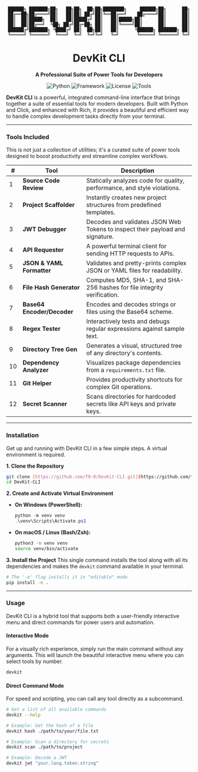 <div align="center">

```
██████╗ ███████╗██╗   ██╗██╗  ██╗██╗████████╗     ██████╗██╗      ██╗
██╔══██╗██╔════╝██║   ██║██║ ██╔╝██║╚══██╔══╝    ██╔════╝██║      ██║
██║  ██║█████╗  ██║   ██║█████╔╝ ██║   ██║█████╗██║      ██║      ██║
██║  ██║██╔══╝  ╚██╗ ██╔╝██╔═██╗ ██║   ██║╚════╝██║      ██║      ██║
██████╔╝███████╗ ╚████╔╝ ██║  ██╗██║   ██║      ╚██████╗ ███████╗ ██║
╚═════╝ ╚══════╝  ╚═══╝  ╚═╝  ╚═╝╚═╝   ╚═╝       ╚═════╝ ╚══════╝ ╚═╝
```
# DevKit CLI
**A Professional Suite of Power Tools for Developers**

![Python](https://img.shields.io/badge/python-3.9%2B-blue.svg?logo=python&logoColor=white)
![Framework](https://img.shields.io/badge/built%20with-Click-blue)
![License](https://img.shields.io/badge/License-MIT-yellow.svg)
![Tools](https://img.shields.io/badge/Power_Tools-12-blueviolet.svg)

</div>

**DevKit CLI** is a powerful, integrated command-line interface that brings together a suite of essential tools for modern developers. Built with Python and Click, and enhanced with Rich, it provides a beautiful and efficient way to handle complex development tasks directly from your terminal.

---

### Tools Included

This is not just a collection of utilities; it's a curated suite of power tools designed to boost productivity and streamline complex workflows.

| #  | Tool                   | Description                                                                    |
|----|--------------------------|--------------------------------------------------------------------------------|
| 1  | **Source Code Review** | Statically analyzes code for quality, performance, and style violations.         |
| 2  | **Project Scaffolder** | Instantly creates new project structures from predefined templates. |
| 3  | **JWT Debugger** | Decodes and validates JSON Web Tokens to inspect their payload and signature. |
| 4  | **API Requester** | A powerful terminal client for sending HTTP requests to APIs. |
| 5  | **JSON & YAML Formatter**| Validates and pretty-prints complex JSON or YAML files for readability.        |
| 6  | **File Hash Generator** | Computes MD5, SHA-1, and SHA-256 hashes for file integrity verification.       |
| 7  | **Base64 Encoder/Decoder**| Encodes and decodes strings or files using the Base64 scheme.                  |
| 8  | **Regex Tester** | Interactively tests and debugs regular expressions against sample text.        |
| 9  | **Directory Tree Gen** | Generates a visual, structured tree of any directory's contents.               |
| 10 | **Dependency Analyzer** | Visualizes package dependencies from a `requirements.txt` file.   |
| 11 | **Git Helper** | Provides productivity shortcuts for complex Git operations.                    |
| 12 | **Secret Scanner** | Scans directories for hardcoded secrets like API keys and private keys.        |

---

### Installation

Get up and running with DevKit CLI in a few simple steps. A virtual environment is required.

**1. Clone the Repository**
```bash
git clone [https://github.com/f9-0/DevKit-CLI.git](https://github.com/f9-0/DevKit-CLI.git)
cd DevKit-CLI
```

**2. Create and Activate Virtual Environment**
* **On Windows (PowerShell):**
    ```powershell
    python -m venv venv
    .\venv\Scripts\Activate.ps1
    ```
* **On macOS / Linux (Bash/Zsh):**
    ```bash
    python3 -m venv venv
    source venv/bin/activate
    ```

**3. Install the Project**
This single command installs the tool along with all its dependencies and makes the `devkit` command available in your terminal.
```bash
# The '-e' flag installs it in "editable" mode
pip install -e .
```

---

### Usage

DevKit CLI is a hybrid tool that supports both a user-friendly interactive menu and direct commands for power users and automation.

#### Interactive Mode
For a visually rich experience, simply run the main command without any arguments. This will launch the beautiful interactive menu where you can select tools by number.
```bash
devkit
```


#### Direct Command Mode
For speed and scripting, you can call any tool directly as a subcommand.

```bash
# Get a list of all available commands
devkit --help

# Example: Get the hash of a file
devkit hash ./path/to/your/file.txt

# Example: Scan a directory for secrets
devkit scan ./path/to/project

# Example: Decode a JWT
devkit jwt "your.long.token.string"
```
